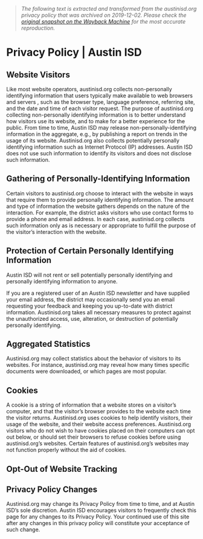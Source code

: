 > *The following text is extracted and transformed from the austinisd.org privacy policy that was archived on 2019-12-02. Please check the [original snapshot on the Wayback Machine](https://web.archive.org/web/20191202180312id_/https%3A//www.austinisd.org/privacy-policy) for the most accurate reproduction.*

# Privacy Policy | Austin ISD

## Website Visitors

Like most website operators, austinisd.org collects non-personally identifying information that users typically make available to web browsers and servers , such as the browser type, language preference, referring site, and the date and time of each visitor request. The purpose of austinisd.org collecting non-personally identifying information is to better understand how visitors use its website, and to make for a better experience for the public. From time to time, Austin ISD may release non-personally-identifying information in the aggregate, e.g., by publishing a report on trends in the usage of its website. Austinisd.org also collects potentially personally identifying information such as Internet Protocol (IP) addresses. Austin ISD does not use such information to identify its visitors and does not disclose such information.

## Gathering of Personally-Identifying Information

Certain visitors to austinisd.org choose to interact with the website in ways that require them to provide personally identifying information. The amount and type of information the website gathers depends on the nature of the interaction. For example, the district asks visitors who use contact forms to provide a phone and email address. In each case, austinisd.org collects such information only as is necessary or appropriate to fulfill the purpose of the visitor’s interaction with the website.

## Protection of Certain Personally Identifying Information

Austin ISD will not rent or sell potentially personally identifying and personally identifying information to anyone.

If you are a registered user of an Austin ISD newsletter and have supplied your email address, the district may occasionally send you an email requesting your feedback and keeping you up-to-date with district information. Austinisd.org takes all necessary measures to protect against the unauthorized access, use, alteration, or destruction of potentially personally identifying.

## Aggregated Statistics

Austinisd.org may collect statistics about the behavior of visitors to its websites. For instance, austinisd.org may reveal how many times specific documents were downloaded, or which pages are most popular.

## Cookies

A cookie is a string of information that a website stores on a visitor’s computer, and that the visitor’s browser provides to the website each time the visitor returns. Austinisd.org uses cookies to help identify visitors, their usage of the website, and their website access preferences. Austinisd.org visitors who do not wish to have cookies placed on their computers can opt out below, or should set their browsers to refuse cookies before using austinisd.org’s websites. Certain features of austinisd.org’s websites may not function properly without the aid of cookies.

## Opt-Out of Website Tracking

## Privacy Policy Changes

Austinisd.org may change its Privacy Policy from time to time, and at Austin ISD’s sole discretion. Austin ISD encourages visitors to frequently check this page for any changes to its Privacy Policy. Your continued use of this site after any changes in this privacy policy will constitute your acceptance of such change.
